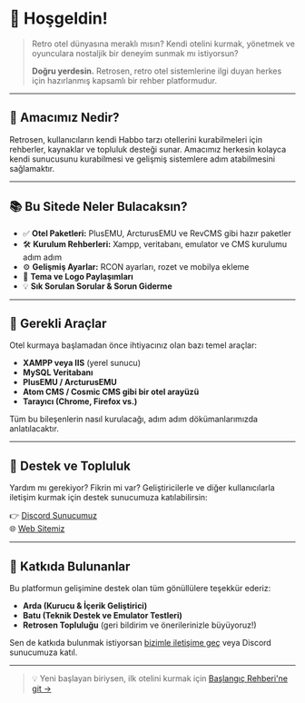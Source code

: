 # 👋 Hoşgeldin!

> Retro otel dünyasına meraklı mısın? Kendi otelini kurmak, yönetmek ve oyunculara nostaljik bir deneyim sunmak mı istiyorsun?
> 
> **Doğru yerdesin.** Retrosen, retro otel sistemlerine ilgi duyan herkes için hazırlanmış kapsamlı bir rehber platformudur.

---

## 🧭 Amacımız Nedir?

Retrosen, kullanıcıların kendi Habbo tarzı otellerini kurabilmeleri için rehberler, kaynaklar ve topluluk desteği sunar. 
Amacımız herkesin kolayca kendi sunucusunu kurabilmesi ve gelişmiş sistemlere adım atabilmesini sağlamaktır.

---

## 📚 Bu Sitede Neler Bulacaksın?

- ✅ **Otel Paketleri:** PlusEMU, ArcturusEMU ve RevCMS gibi hazır paketler
- 🛠️ **Kurulum Rehberleri:** Xampp, veritabanı, emulator ve CMS kurulumu adım adım
- ⚙️ **Gelişmiş Ayarlar:** RCON ayarları, rozet ve mobilya ekleme
- 🎨 **Tema ve Logo Paylaşımları**
- 💡 **Sık Sorulan Sorular & Sorun Giderme**

---

## 🧰 Gerekli Araçlar

Otel kurmaya başlamadan önce ihtiyacınız olan bazı temel araçlar:

- **XAMPP veya IIS** (yerel sunucu)
- **MySQL Veritabanı**
- **PlusEMU / ArcturusEMU**
- **Atom CMS / Cosmic CMS gibi bir otel arayüzü**
- **Tarayıcı (Chrome, Firefox vs.)**

Tüm bu bileşenlerin nasıl kurulacağı, adım adım dökümanlarımızda anlatılacaktır.

---

## 💬 Destek ve Topluluk

Yardım mı gerekiyor? Fikrin mi var? Geliştiricilerle ve diğer kullanıcılarla iletişim kurmak için destek sunucumuza katılabilirsin:

👉 [Discord Sunucumuz](https://discord.gg/YgeZNjc2ef)  
🌐 [Web Sitemiz](https://www.retrosen.biz)

---

## 🙌 Katkıda Bulunanlar

Bu platformun gelişimine destek olan tüm gönüllülere teşekkür ederiz:

- **Arda (Kurucu & İçerik Geliştirici)**
- **Batu (Teknik Destek ve Emulator Testleri)**
- **Retrosen Topluluğu** (geri bildirim ve önerilerinizle büyüyoruz!)

Sen de katkıda bulunmak istiyorsan [bizimle iletişime geç](mailto:destek@retrosen.com) veya Discord sunucumuza katıl.

---

> 💡 Yeni başlayan biriysen, ilk otelini kurmak için [Başlangıç Rehberi'ne git →](./baslangic-rehberi.md)

